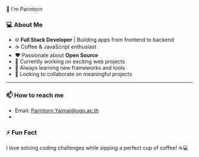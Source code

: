 👋 I'm Parintorn

### 💻 About Me
- 🌐 **Full Stack Developer** | Building apps from frontend to backend  
- ☕ Coffee & JavaScript enthusiast  
- ❤️ Passionate about **Open Source**  
- 🔭 Currently working on exciting web projects  
- 🌱 Always learning new frameworks and tools  
- 👯 Looking to collaborate on meaningful projects  

---

### 📫 How to reach me
- Email: Parintorn.Yaimai@ugp.ac.th
- 
### ⚡ Fun Fact
I love solving coding challenges while sipping a perfect cup of coffee! ☕💻
